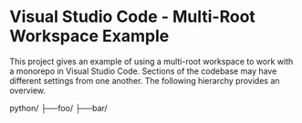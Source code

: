 # Visual Studio Code - Multi-Root Workspace Example

This project gives an example of using a multi-root workspace to work with a monorepo in Visual Studio Code. Sections of the codebase may have different settings from one another. The following hierarchy provides an overview.

python/
├──foo/
├──bar/
